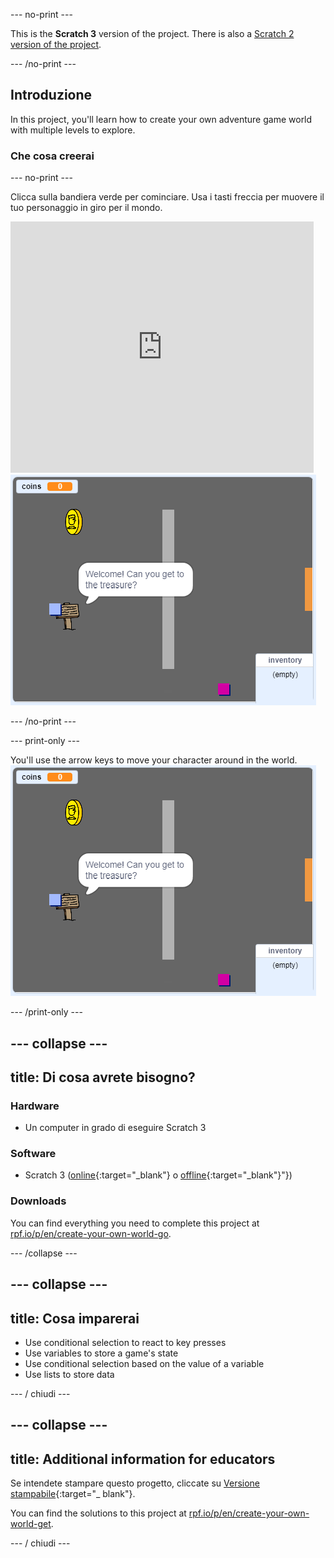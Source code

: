 \--- no-print \---

This is the **Scratch 3** version of the project. There is also a [Scratch 2 version of the project](https://projects.raspberrypi.org/en/projects/create-your-own-world-scratch2).

\--- /no-print \---

## Introduzione

In this project, you'll learn how to create your own adventure game world with multiple levels to explore.

### Che cosa creerai

\--- no-print \---

Clicca sulla bandiera verde per cominciare. Usa i tasti freccia per muovere il tuo personaggio in giro per il mondo.

<div class="scratch-preview">
  <iframe allowtransparency="true" width="485" height="402" src="https://scratch.mit.edu/projects/embed/258757783/?autostart=false" frameborder="0" scrolling="no"></iframe>
  <img src="images/showcase.png">
</div>

\--- /no-print \---

\--- print-only \---

You'll use the arrow keys to move your character around in the world. ![showcase.png](images/showcase.png)

\--- /print-only \---

## \--- collapse \---

## title: Di cosa avrete bisogno?

### Hardware

- Un computer in grado di eseguire Scratch 3

### Software

- Scratch 3 ([online](http://rpf.io/scratchon){:target="_blank"} o [offline](http://rpf.io/scratchoff){:target="_blank"}"})

### Downloads

You can find everything you need to complete this project at [rpf.io/p/en/create-your-own-world-go](https://rpf.io/p/en/create-your-own-world-go).

\--- /collapse \---

## \--- collapse \---

## title: Cosa imparerai

- Use conditional selection to react to key presses
- Use variables to store a game's state
- Use conditional selection based on the value of a variable
- Use lists to store data

\--- / chiudi \---

## \--- collapse \---

## title: Additional information for educators

Se intendete stampare questo progetto, cliccate su [Versione stampabile](https://projects.raspberrypi.org/en/projects/create-your-own-world/print){:target="_ blank"}.

You can find the solutions to this project at [rpf.io/p/en/create-your-own-world-get](https://rpf.io/p/en/create-your-own-world-get).

\--- / chiudi \---